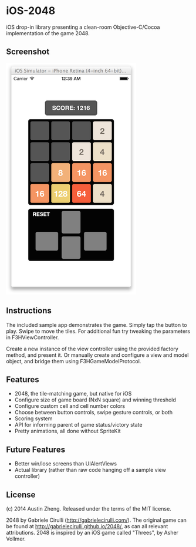 iOS-2048
================

iOS drop-in library presenting a clean-room Objective-C/Cocoa implementation of the game 2048.

Screenshot
----------
![Screenshot](screenshots/ss1.png?raw=true)

Instructions
------------
The included sample app demonstrates the game. Simply tap the button to play. Swipe to move the tiles. For additional fun try tweaking the parameters in F3HViewController.

Create a new instance of the view controller using the provided factory method, and present it. Or manually create and configure a view and model object, and bridge them using F3HGameModelProtocol.

Features
--------
- 2048, the tile-matching game, but native for iOS
- Configure size of game board (NxN square) and winning threshold
- Configure custom cell and cell number colors
- Choose between button controls, swipe gesture controls, or both
- Scoring system
- API for informing parent of game status/victory state
- Pretty animations, all done without SpriteKit

Future Features
---------------
- Better win/lose screens than UIAlertViews
- Actual library (rather than raw code hanging off a sample view controller)

License
-------
(c) 2014 Austin Zheng. Released under the terms of the MIT license.

2048 by Gabriele Cirulli (http://gabrielecirulli.com/). The original game can be found at http://gabrielecirulli.github.io/2048/, as can all relevant attributions. 2048 is inspired by an iOS game called "Threes", by Asher Vollmer.
